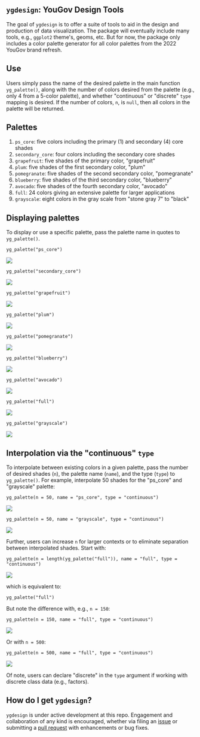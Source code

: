## `ygdesign`: YouGov Design Tools

The goal of `ygdesign` is to offer a suite of tools to aid in the design and production of data visualization. The package will eventually include many tools, e.g., `ggplot2` theme's, geoms, etc. But for now, the package only includes a color palette generator for all color palettes from the 2022 YouGov brand refresh.

## Use

Users simply pass the name of the desired palette in the main function `yg_palette()`, along with the number of colors desired from the palette (e.g., only 4 from a 5-color palette), and whether "continuous" or "discrete" `type` mapping is desired. If the number of colors, `n`, is `null`, then all colors in the palette will be returned.

## Palettes 

1. `ps_core`: five colors including the primary (1) and secondary (4) core shades
2. `secondary_core`: four colors including the secondary core shades
3. `grapefruit`: five shades of the primary color, "grapefruit"
4. `plum`: five shades of the first secondary color, "plum"
5. `pomegranate`: five shades of the second secondary color, "pomegranate"
6. `blueberry`: five shades of the third secondary color, "blueberry"
7. `avocado`: five shades of the fourth secondary color, "avocado"
8. `full`: 24 colors giving an extensive palette for larger applications
9. `grayscale`: eight colors in the gray scale from "stone gray 7" to "black"

## Displaying palettes

To display or use a specific palette, pass the palette name in quotes to `yg_palette()`.

```{r}
yg_palette("ps_core")
```
![](figs/one.png)

```{r}
yg_palette("secondary_core")
```
![](figs/two.png)

```{r}
yg_palette("grapefruit")
```
![](figs/three.png)

```{r}
yg_palette("plum")
```
![](figs/four.png)

```{r}
yg_palette("pomegranate")
```
![](figs/five.png)

```{r}
yg_palette("blueberry")
```
![](figs/six.png)

```{r}
yg_palette("avocado")
```
![](figs/seven.png)

```{r}
yg_palette("full")
```
![](figs/eight.png)

```{r}
yg_palette("grayscale")
```
![](figs/nine.png)

## Interpolation via the "continuous" `type`

To interpolate between existing colors in a given palette, pass the number of desired shades (`n`), the palette name (`name`), and the type (`type`) to `yg_palette()`. For example, interpolate 50 shades for the "ps_core" and "grayscale" palette:

```{r}
yg_palette(n = 50, name = "ps_core", type = "continuous")
```
![](figs/ten.png)

```{r}
yg_palette(n = 50, name = "grayscale", type = "continuous")
```
![](figs/eleven.png)

Further, users can increase `n` for larger contexts or to eliminate separation between interpolated shades. Start with: 

```{r}
yg_palette(n = length(yg_palette("full")), name = "full", type = "continuous")
```
![](figs/twelve.png)

which is equivalent to:

```{r}
yg_palette("full")
```

But note the difference with, e.g., `n = 150`:

```{r}
yg_palette(n = 150, name = "full", type = "continuous")
```
![](figs/thirteen.png)

Or with `n = 500`:

```{r}
yg_palette(n = 500, name = "full", type = "continuous")
```
![](figs/fourteen.png)

Of note, users can declare "discrete" in the `type` argument if working with discrete class data (e.g., factors).

## How do I get `ygdesign`? 

`ygdesign` is under active development at this repo. Engagement and collaboration of any kind is encouraged, whether via filing an [issue](https://github.com/pdwaggoner/ygdesign/issues) or submitting a [pull request](https://github.com/pdwaggoner/ygdesign/pulls) with enhancements or bug fixes. 
